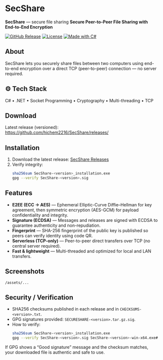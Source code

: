 # SecShare
**SecShare** — secure file sharing
**Secure Peer-to-Peer File Sharing with End-to-End Encryption**

[![GitHub Release](https://img.shields.io/github/v/release/hichem2216/SecShare?style=flat-square)](https://github.com/hichem2216/SecShare/releases)
[![License](https://img.shields.io/github/license/hichem2216/SecShare?style=flat-square)](LICENSE)
[![Made with C#](https://img.shields.io/badge/Made%20with-C%23-blue?style=flat-square)](https://dotnet.microsoft.com/)

## About
SecShare lets you securely share files between two computers using end-to-end encryption over a direct TCP (peer-to-peer) connection — no server required.

## ⚙️ Tech Stack
C# • .NET • Socket Programming • Cryptography • Multi-threading • TCP

## Download
Latest release (versioned): https://github.com/hichem2216/SecShare/releases/

## Installation
1. Download the latest release: [SecShare Releases](https://github.com/hichem2216/SecShare/releases)
2. Verify integrity:
   ```bash
   sha256sum SecShare-<version>_installation.exe
   gpg --verify SecShare-<version>.sig

## Features
- **E2EE (ECC → AES)** — Ephemeral Elliptic-Curve Diffie–Hellman for key agreement, then symmetric encryption (AES-GCM) for payload confidentiality and integrity.
- **Signature (ECDSA)** — Messages and releases are signed with ECDSA to guarantee authenticity and non-repudiation.
- **Fingerprint** — SHA-256 fingerprint of the public key is published so peers can verify identity using code QR.
- **Serverless (TCP-only)** — Peer-to-peer direct transfers over TCP (no central server required). 
- **Fast & lightweight** — Multi-threaded and optimized for local and LAN transfers.
## Screenshots
 `/assets/...`

## Security / Verification
- SHA256 checksums published in each release and in `CHECKSUMS-<version>.txt`.
- GPG signatures provided: `SECURESHARE-<version>.tar.gz.sig`.
- How to verify:
  ```bash
  sha256sum SecShare-<version>_installation.exe
  gpg --verify SecShare-<version>.sig SecShare-<version>-win-x64.exe# SecShare
If GPG shows a “Good signature” message and the checksum matches,
your downloaded file is authentic and safe to use.
